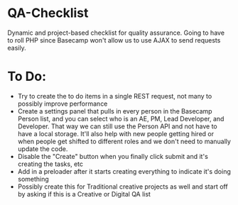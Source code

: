 QA-Checklist
============

Dynamic and project-based checklist for quality assurance. Going to have to roll PHP since Basecamp won't allow us to use AJAX to send requests easily.

To Do:
============
* Try to create the to do items in a single REST request, not many to possibly improve performance
* Create a settings panel that pulls in every person in the Basecamp Person list, and you can select who is an AE, PM, Lead Developer, and Developer. That way we can still use the Person API and not have to have a local storage. It'll also help with new people getting hired or when people get shifted to different roles and we don't need to manually update the code.
* Disable the "Create" button when you finally click submit and it's creating the tasks, etc
* Add in a preloader after it starts creating everything to indicate it's doing something
* Possibly create this for Traditional creative projects as well and start off by asking if this is a Creative or Digital QA list